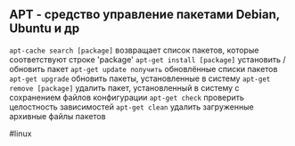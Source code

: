 ## APT - средство управление пакетами Debian, Ubuntu и др
`apt-cache search [package]`	возвращает список пакетов, которые соответствуют строке 'package'
`apt-get install [package]`		установить / обновить пакет
`apt-get update получить` 	 обновлённые списки пакетов
`apt-get upgrade`		 обновить пакеты, установленные в систему
`apt-get remove [package]` удалить пакет, установленный в систему с сохранением файлов конфигурации
`apt-get check` проверить целостность зависимостей 
`apt-get clean` удалить загруженные архивные файлы пакетов

#linux 